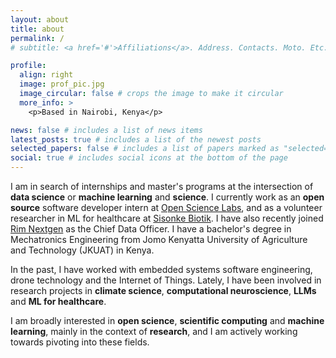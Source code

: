 ```yaml
---
layout: about
title: about
permalink: /
# subtitle: <a href='#'>Affiliations</a>. Address. Contacts. Moto. Etc.

profile:
  align: right
  image: prof_pic.jpg
  image_circular: false # crops the image to make it circular
  more_info: >
    <p>Based in Nairobi, Kenya</p>

news: false # includes a list of news items
latest_posts: true # includes a list of the newest posts
selected_papers: false # includes a list of papers marked as "selected={true}"
social: true # includes social icons at the bottom of the page
---
```


I am in search of internships and master's programs at the intersection of **data science** or **machine learning** and **science**. I currently work as an **open source** software developer intern at [Open Science Labs](https://opensciencelabs.org/), and as a volunteer researcher in ML for healthcare at [Sisonke Biotik](https://www.sisonkebiotik.africa/). I have also recently joined [Rim Nextgen](https://ke.linkedin.com/company/rimenergies) as the Chief Data Officer. I have a bachelor's degree in Mechatronics Engineering from Jomo Kenyatta University of Agriculture and Technology (JKUAT) in Kenya.

In the past, I have worked with embedded systems software engineering, drone technology and the Internet of Things. Lately, I have been involved in research projects in **climate science**, **computational neuroscience**, **LLMs** and **ML for healthcare**.

I am broadly interested in **open science**, **scientific computing** and **machine learning**, mainly in the context of **research**, and I am actively working towards pivoting into these fields.